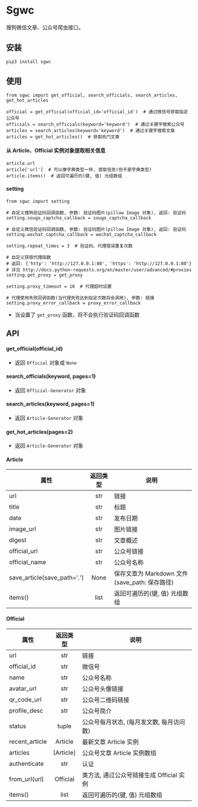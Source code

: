 # Sgwc
搜狗微信文章、公众号爬虫接口。

## 安装 
```
pip3 install sgwc
```

## 使用
```
from sgwc import get_official, search_officials, search_articles, get_hot_articles

official = get_official(official_id='official_id')  # 通过微信号获取指定公众号
officials = search_officials(keyword='keyword')  # 通过关键字搜索公众号
articles = search_articles(keyword='keyword')  # 通过关键字搜索文章
articles = get_hot_articles()  # 获取热门文章
```
#### 从 Article、Official 实例对象提取相关信息
```
article.url
article['url']  # 可以像字典类型一样, 提取信息(但不是字典类型)
article.items()  # 返回可遍历的(键, 值) 元组数组
```
#### setting
```
from sgwc import setting

# 自定义搜狗验证码回调函数, 参数: 验证码图片(pillow Image 对象), 返回: 验证码
setting.sougo_captcha_callback = sougo_captcha_callback

# 自定义微信验证码回调函数, 参数: 验证码图片(pillow Image 对象), 返回: 验证码
setting.wechat_captcha_callback = wechat_captcha_callback

setting.repeat_times = 3  # 验证码、代理错误重复次数

# 自定义获取代理函数
# 返回: {'http': 'http://127.0.0.1:80', 'https': 'http://127.0.0.1:80'}
# 详见 http://docs.python-requests.org/en/master/user/advanced/#proxies
setting.get_proxy = get_proxy 

setting.proxy_timeout = 10  # 代理超时设置

# 代理使用失败回调函数(当代理失败达到指定次数将会调用), 参数: 链接
setting.proxy_error_callback = proxy_error_callback
```
- 当设置了 `get_proxy` 函数，将不会执行验证码回调函数

## API
#### get_official(official_id)
- 返回 `Official` 对象或 `None`
#### search_officials(keyword, pages=1)
- 返回 `Official-Generator` 对象
#### search_articles(keyword, pages=1)
- 返回 `Article-Generator` 对象
#### get_hot_articles(pages=2)
- 返回 `Article-Generator` 对象

#### Article
| 属性 | 返回类型 | 说明 |
|------|:--------:|------|
| url | str | 链接 |
| title | str | 标题 |
| date | str | 发布日期 |
| image_url | str | 图片链接 |
| digest | str | 文章概述 |
| official_url | str | 公众号链接 |
| official_name | str | 公众号名称 |
| save_article(save_path='.') | None | 保存文章为 Markdown 文件(save_path: 保存路径) |
| items() | list | 返回可遍历的(键, 值) 元组数组 |

#### Official
| 属性 | 返回类型 | 说明 |
|------|:--------:|------|
| url | str | 链接 |
| official_id | str | 微信号 |
| name | str | 公众号名称 |
| avatar_url | str | 公众号头像链接 |
| qr_code_url | str | 公众号二维码链接 |
| profile_desc | str | 公众号简介 |
| status | tuple | 公众号每月状态, (每月发文数, 每月访问数) |
| recent_article | Article | 最新文章 Article 实例 |
| articles | \[Article\] | 公众号文章 Article 实例数组 |
| authenticate | str | 认证 |
| from_url(url) | Official | 类方法, 通过公众号链接生成 Official 实例 |
| items() | list | 返回可遍历的(键, 值) 元组数组 |
